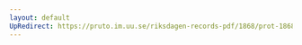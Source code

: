 ```yaml
---
layout: default
UpRedirect: https://pruto.im.uu.se/riksdagen-records-pdf/1868/prot-1868--fk--511/prot-1868--fk--511_031.pdf
---
```

